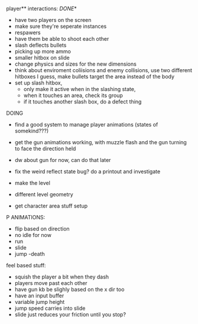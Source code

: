 player** interactions:
*DONE**
- have two players on the screen 
- make sure they're seperate instances
- respawers
- have them be able to shoot each other
- slash deflects bullets
- picking up more ammo
- smaller hitbox on slide
- change physics and sizes for the new dimensions
- think about enviroment coliisions and enemy collisions, use two different hitboxes I guess, make bullets target the area instead of the body
- set up slash hitbox, 
	- only make it active when in the slashing state,
	- when it touches an area, check its group
	- if it touches another slash box, do a defect thing

DOING
- find a good system to manage player animations (states of somekind???)
- get the gun animations working, with muzzle flash and the gun turning to face the direction held
- dw about gun for now, can do that later
- fix the weird reflect state bug? do a printout and investigate


- make the level
- different level geometry 
- get character area stuff setup


P ANIMATIONS:
- flip based on direction
- no idle for now
- run
- slide
- jump
-death



feel based stuff:
- squish the player a bit when they dash
- players move past each other
- have gun kb be slighly based on the x dir too
- have an input buffer 
- variable jump height
- jump speed carries into slide
- slide just reduces your friction until you stop?